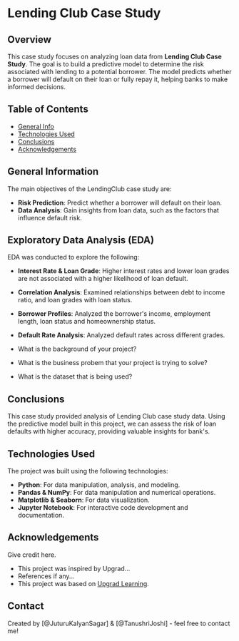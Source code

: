 # Lending Club Case Study

## Overview

This case study focuses on analyzing loan data from **Lending Club Case Study**. The goal is to build a predictive model to determine the risk associated with lending to a potential borrower. The model predicts whether a borrower will default on their loan or fully repay it, helping banks to make informed decisions.


## Table of Contents
* [General Info](#general-information)
* [Technologies Used](#technologies-used)
* [Conclusions](#conclusions)
* [Acknowledgements](#acknowledgements)

<!-- You can include any other section that is pertinent to your problem -->

## General Information

The main objectives of the LendingClub case study are:
- **Risk Prediction**: Predict whether a borrower will default on their loan.
- **Data Analysis**: Gain insights from loan data, such as the factors that influence default risk.

## Exploratory Data Analysis (EDA)

EDA was conducted to explore the following:
- **Interest Rate & Loan Grade**: Higher interest rates and lower loan grades are not associated with a higher likelihood of loan default.
- **Correlation Analysis**: Examined relationships between debt to income ratio, and loan grades with loan status.
- **Borrower Profiles**: Analyzed the borrower's income, employment length, loan status and homeownership status.
- **Default Rate Analysis**: Analyzed default rates across different grades.

- What is the background of your project?
- What is the business probem that your project is trying to solve?
- What is the dataset that is being used?

<!-- You don't have to answer all the questions - just the ones relevant to your project. -->

## Conclusions
This case study provided analysis of Lending Club case study data. Using the predictive model built in this project, we can assess the risk of loan defaults with higher accuracy, providing valuable insights for bank's.


## Technologies Used

The project was built using the following technologies:
- **Python**: For data manipulation, analysis, and modeling.
- **Pandas & NumPy**: For data manipulation and numerical operations.
- **Matplotlib & Seaborn**: For data visualization.
- **Jupyter Notebook**: For interactive code development and documentation.

## Acknowledgements
Give credit here.
- This project was inspired by Upgrad...
- References if any...
- This project was based on [Upgrad Learning](https://www.upgrad.com).


## Contact
Created by [@JuturuKalyanSagar] & [@TanushriJoshi] - feel free to contact me!
